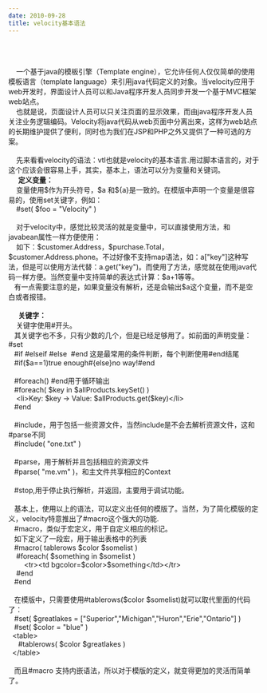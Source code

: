 ```yaml
---
date: 2010-09-28
title: velocity基本语法
---
```



<p><span style="font-family: Arial, sans-serif, Helvetica, Tahoma; line-height: 18px;"> </span></p> <div class="blog_title" style="margin-bottom: 15px;">  <h3 style="font-size: 16px; line-height: 1.5em; margin-top: 0px; margin-right: 0px; margin-bottom: 0.5em; margin-left: 0px; padding-top: 10px; padding-right: 0px; padding-bottom: 0px; padding-left: 0px; color: black;"><br /></h3> </div> <div class="blog_content"> &nbsp;&nbsp;&nbsp; 一个基于java的模板引擎（Template engine），它允许任何人仅仅简单的使用模板语言（template language）来引用java代码定义的对象。当velocity应用于web开发时，界面设计人员可以和Java程序开发人员同步开发一个基于MVC框架web站点。&nbsp; <br />&nbsp;&nbsp;&nbsp; 也就是说，页面设计人员可以只关注页面的显示效果，而由java程序开发人员关注业务逻辑编码。Velocity将java代码从web页面中分离出来，这样为web站点的长期维护提供了便利，同时也为我们在JSP和PHP之外又提供了一种可选的方案。&nbsp; <br /> <br />&nbsp;&nbsp;&nbsp; 先来看看velocity的语法：vtl也就是velocity的基本语言.用过脚本语言的，对于这个应该会很容易上手，其实，基本上，语法可以分为变量和关键词。&nbsp; <br />&nbsp;&nbsp;&nbsp;&nbsp; <strong style="font-weight: bold;">定义变量：</strong>&nbsp; <br />&nbsp;&nbsp;&nbsp; 变量使用$作为开头符号，$a 和${a}是一致的。在模版中声明一个变量是很容易的，使用set关键字，例如：&nbsp; <br />&nbsp;&nbsp;&nbsp; #set( $foo = &quot;Velocity&quot; )&nbsp; <br /> <br />&nbsp;&nbsp;&nbsp; 对于velocity中，感觉比较灵活的就是变量中，可以直接使用方法，和javabean属性一样方便使用：&nbsp; <br />&nbsp;&nbsp;&nbsp; 如下：$customer.Address，$purchase.Total，$customer.Address.phone。不过好像不支持map语法，如：a[&quot;key&quot;]这种写法，但是可以使用方法代替：a.get(&quot;key&quot;)。而使用了方法，感觉就在使用java代码一样方便。当然变量中支持简单的表达式计算：$a+1等等。&nbsp; <br />&nbsp;&nbsp; 有一点需要注意的是，如果变量没有解析，还是会输出$a这个变量，而不是空白或者报错。&nbsp; <br /> <br />&nbsp;&nbsp;&nbsp;&nbsp; <strong style="font-weight: bold;">关键字：</strong>&nbsp; <br />&nbsp;&nbsp;&nbsp; 关键字使用#开头。&nbsp; <br />&nbsp;&nbsp; 其关键字也不多，只有少数的几个，但是已经足够用了。如前面的声明变量：#set&nbsp; <br />&nbsp;&nbsp; #if #elseif #else&nbsp; #end 这是最常用的条件判断，每个判断使用#end结尾&nbsp; <br />&nbsp;&nbsp; #if($a==1)true enough#{else}no way!#end&nbsp; <br /> <br />&nbsp;&nbsp; #foreach() #end用于循环输出&nbsp; <br />&nbsp;&nbsp; #foreach( $key in $allProducts.keySet() )&nbsp; <br />&nbsp;&nbsp;&nbsp; &lt;li&gt;Key: $key -&gt; Value: $allProducts.get($key)&lt;/li&gt;&nbsp; <br />&nbsp;&nbsp; #end&nbsp; <br />&nbsp;&nbsp;&nbsp; <br />&nbsp;&nbsp; #include，用于包括一些资源文件，当然include是不会去解析资源文件，这和#parse不同&nbsp; <br />&nbsp;&nbsp; #include( &quot;one.txt&quot; )&nbsp; <br /> <br />&nbsp;&nbsp; #parse，用于解析并且包括相应的资源文件&nbsp; <br />&nbsp;&nbsp; #parse( &quot;me.vm&quot; )，和主文件共享相应的Context&nbsp; <br />&nbsp;&nbsp;&nbsp; <br />&nbsp;&nbsp; #stop,用于停止执行解析，并返回，主要用于调试功能。&nbsp; <br /> <br />&nbsp;&nbsp; 基本上，使用以上的语法，可以定义出任何的模版了。当然，为了简化模版的定义，velocity特意推出了#macro这个强大的功能.&nbsp; <br />&nbsp;&nbsp; #macro，类似于宏定义，用于自定义相应的标记。&nbsp; <br />&nbsp;&nbsp; 如下定义了一段宏，用于输出表格中的列表&nbsp; <br />&nbsp;&nbsp; #macro( tablerows $color $somelist )&nbsp; <br />&nbsp;&nbsp;&nbsp; #foreach( $something in $somelist )&nbsp; <br />&nbsp;&nbsp;&nbsp;&nbsp;&nbsp;&nbsp;&nbsp; &lt;tr&gt;&lt;td bgcolor=$color&gt;$something&lt;/td&gt;&lt;/tr&gt;&nbsp; <br />&nbsp;&nbsp;&nbsp; #end&nbsp; <br />&nbsp;&nbsp; #end&nbsp; <br />&nbsp;&nbsp;&nbsp; <br />&nbsp;&nbsp; 在模版中，只需要使用#tablerows($color $somelist)就可以取代里面的代码了：&nbsp; <br />&nbsp;&nbsp; #set( $greatlakes = [&quot;Superior&quot;,&quot;Michigan&quot;,&quot;Huron&quot;,&quot;Erie&quot;,&quot;Ontario&quot;] )&nbsp; <br />&nbsp;&nbsp; #set( $color = &quot;blue&quot; )&nbsp; <br />&nbsp; &lt;table&gt;&nbsp; <br />&nbsp;&nbsp;&nbsp;&nbsp; #tablerows( $color $greatlakes )&nbsp; <br />&nbsp; &lt;/table&gt;&nbsp; <br />&nbsp;&nbsp; <br />&nbsp;&nbsp; 而且#macro 支持内嵌语法，所以对于模版的定义，就变得更加的灵活而简单了。&nbsp;</div> <p>&nbsp;</p>